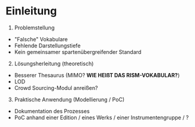 # Einleitung

1. Problemstellung
  * "Falsche" Vokabulare
  * Fehlende Darstellungstiefe
  * Kein gemeinsamer spartenübergreifender Standard

2. Lösungsherleitung (theoretisch)
  * Besserer Thesaurus (MIMO? **WIE HEIßT DAS RISM-VOKABULAR?**)
  * LOD
  * Crowd Sourcing-Modul anreißen?

3. Praktische Anwendung (Modellierung / PoC)
  * Dokumentation des Prozesses
  * PoC anhand einer Edition / eines Werks / einer Instrumentengruppe / ?

